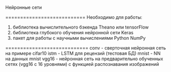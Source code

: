 Нейронные сети

===========================
Необходимо для работы:
1) библиотека вычислительного бэкенда Theano или tensorFlow
2) библиотека глубокого обучения нейронной сети Keras
3) пакет для работы с научными вычислениями Python NumPy

============================
conv - сверточная нейронная сеть на примере cifar10
istm - LSTM для рецензий (тестовая БД)
mnist - NN на данных mnist
vgg16 - нейронная сеть на предварительно обученных сетях (vgg16 с 16 уровнями) с функцией распознавания изображений



